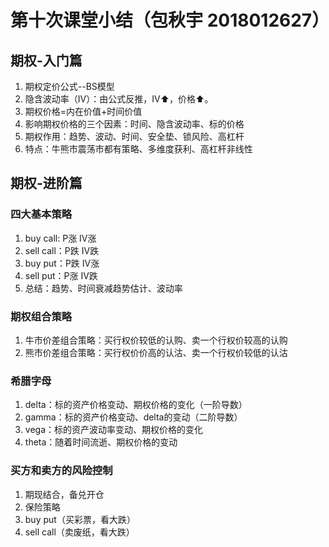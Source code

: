 # 第十次课堂小结（包秋宇 2018012627）
## 期权-入门篇
1. 期权定价公式--BS模型
2. 隐含波动率（IV）：由公式反推，IV⬆️，价格⬆️。
3. 期权价格=内在价值+时间价值
4. 影响期权价格的三个因素：时间、隐含波动率、标的价格
5. 期权作用：趋势、波动、时间、安全垫、锁风险、高杠杆
6. 特点：牛熊市震荡市都有策略、多维度获利、高杠杆非线性

## 期权-进阶篇
### 四大基本策略
1. buy call: P涨 IV涨
2. sell call：P跌 IV跌
3. buy put：P跌 IV涨
4. sell put：P涨 IV跌
5. 总结：趋势、时间衰减趋势估计、波动率
### 期权组合策略
1. 牛市价差组合策略：买行权价较低的认购、卖一个行权价较高的认购
2. 熊市价差组合策略：买行权价价高的认沽、卖一个行权价较低的认沽
### 希腊字母
1. delta：标的资产价格变动、期权价格的变化（一阶导数）
2. gamma：标的资产价格变动、delta的变动（二阶导数）
3. vega：标的资产波动率变动、期权价格的变化
4. theta：随着时间流逝、期权价格的变动
### 买方和卖方的风险控制
1. 期现结合，备兑开仓
2. 保险策略
3. buy put（买彩票，看大跌）
4. sell call（卖废纸，看大跌）


